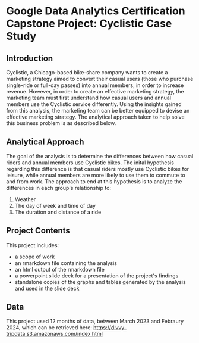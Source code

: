 # Google Data Analytics Certification Capstone Project: Cyclistic Case Study

## Introduction
Cyclistic, a Chicago-based bike-share company wants to create a marketing strategy aimed to convert their casual users (those who purchase single-ride or full-day passes) into annual members, in order to increase revenue. However, in order to create an effective marketing strategy, the marketing team must first understand how casual users and annual members use the Cyclistic service differently. Using the insights gained from this analysis, the marketing team can be better equipped to devise an effective marketing strategy. The analytical approach taken to help solve this business problem is as described below. 

## Analytical Approach
The goal of the analysis is to determine the differences between how casual riders and annual members use Cyclistic bikes. The inital hypothesis regarding this difference is that casual riders mostly use Cyclistic bikes for leisure, while annual members are more likely to use them to commute to and from work. The approach to end at this hypothesis is to analyze the differences in each group's relationship to:
  1. Weather
  2. The day of week and time of day
  3. The duration and distance of a ride

## Project Contents
This project includes:
  - a scope of work
  - an rmarkdown file containing the analysis
  - an html output of the rmarkdown file
  - a powerpoint slide deck for a presentation of the project's findings
  - standalone copies of the graphs and tables generated by the analysis and used in the slide deck

## Data
This project used 12 months of data, between March 2023 and Febraury 2024, which can be retrieved here: <https://divvy-tripdata.s3.amazonaws.com/index.html>
